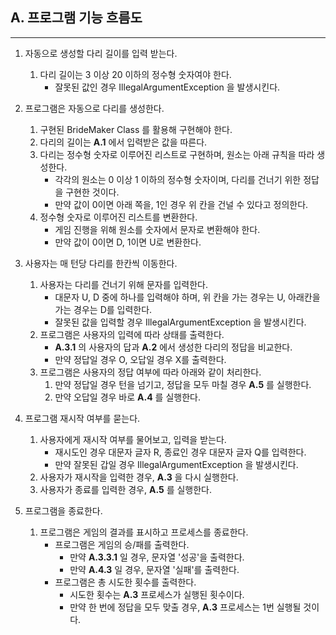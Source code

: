 ## A. 프로그램 기능 흐름도
<hr>

1. 자동으로 생성할 다리 길이를 입력 받는다.
   1. 다리 길이는 3 이상 20 이하의 정수형 숫자여야 한다.
      * 잘못된 값인 경우 IllegalArgumentException 을 발생시킨다.


2. 프로그램은 자동으로 다리를 생성한다.
   1. 구현된 BrideMaker Class 를 활용해 구현해야 한다.
   2. 다리의 길이는 __A.1__ 에서 입력받은 값을 따른다.
   3. 다리는 정수형 숫자로 이루어진 리스트로 구현하며, 원소는 아래 규칙을 따라 생성한다.
      * 각각의 원소는 0 이상 1 이하의 정수형 숫자이며, 다리를 건너기 위한 정답을 구현한 것이다.
      * 만약 값이 0이면 아래 쪽을, 1인 경우 위 칸을 건널 수 있다고 정의한다.
   4. 정수형 숫자로 이루어진 리스트를 변환한다.
      * 게임 진행을 위해 원소를 숫자에서 문자로 변환해야 한다.
      * 만약 값이 0이면 D, 1이면 U로 변환한다.


3. 사용자는 매 턴당 다리를 한칸씩 이동한다.
   1. 사용자는 다리를 건너기 위해 문자를 입력한다.
      * 대문자 U, D 중에 하나를 입력해야 하며, 위 칸을 가는 경우는 U, 아래칸을 가는 경우는 D를 입력한다.
      * 잘못된 값을 입력할 경우 IllegalArgumentException 을 발생시킨다.
   2. 프로그램은 사용자의 입력에 따라 상태를 출력한다.
      * __A.3.1__ 의 사용자의 답과 __A.2__ 에서 생성한 다리의 정답을 비교한다.
      * 만약 정답일 경우 O, 오답일 경우 X를 출력한다.
   3. 프로그램은 사용자의 정답 여부에 따라 아래와 같이 처리한다.
      1. 만약 정답일 경우 턴을 넘기고, 정답을 모두 마칠 경우 __A.5__ 를 실행한다.
      2. 만약 오답일 경우 바로 __A.4__ 를 실행한다.


4. 프로그램 재시작 여부를 묻는다.
   1. 사용자에게 재시작 여부를 물어보고, 입력을 받는다.
      * 재시도인 경우 대문자 글자 R, 종료인 경우 대문자 글자 Q를 입력한다.
      * 만약 잘못된 갑일 경우 IllegalArgumentException 을 발생시킨다.
   2. 사용자가 재시작을 입력한 경우, __A.3__ 을 다시 실행한다.
   3. 사용자가 종료를 입력한 경우, __A.5__ 를 실행한다.


5. 프로그램을 종료한다.
   1. 프로그램은 게임의 결과를 표시하고 프로세스를 종료한다.
      * 프로그램은 게임의 승/패를 출력한다.
        - 만약 __A.3.3.1__ 일 경우, 문자열 '성공'을 출력한다.
        - 만약 __A.4.3__ 일 경우, 문자열 '실패'를 출력한다.
      * 프로그램은 총 시도한 횟수를 출력한다.
        - 시도한 횟수는 __A.3__ 프로세스가 실행된 횟수이다.
        - 만약 한 번에 정답을 모두 맞출 경우, __A.3__ 프로세스는 1번 실행될 것이다.